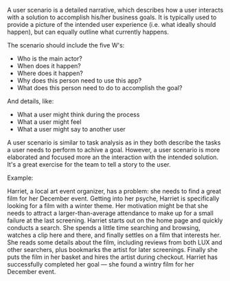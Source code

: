 A user scenario is a detailed narrative, which describes how a user interacts with a solution to accomplish his/her business goals. It is typically used to provide a picture of the intended user experience (i.e. what ideally should happen), but can equally outline what currently happens. 

The scenario should include the five W's: 
* Who is the main actor?
* When does it happen?
* Where does it happen?
* Why does this person need to use this app?
* What does this person need to do to accomplish the goal?

And details, like:
* What a user might think during the process
* What a user might feel
* What a user might say to another user

A user scenario is similar to task analysis as in they both describe the tasks a user needs to perform to achive a goal. However, a user scenario is more elaborated and focused more an the interaction with the intended solution. It's a great exercise for the team to tell a story to the user. 



Example:

Harriet, a local art event organizer, has a problem: she needs to find a great film for her December event. Getting into her psyche, Harriet is specifically looking for a film with a winter theme. Her motivation might be that she needs to attract a larger-than-average attendance to make up for a small failure at the last screening.
Harriet starts out on the home page and quickly conducts a search. She spends a little time searching and browsing, watches a clip here and there, and finally settles on a film that interests her. She reads some details about the film, including reviews from both LUX and other searchers, plus bookmarks the artist for later screenings. Finally she puts the film in her basket and hires the artist during checkout. Harriet has successfully completed her goal — she found a wintry film for her December event.
